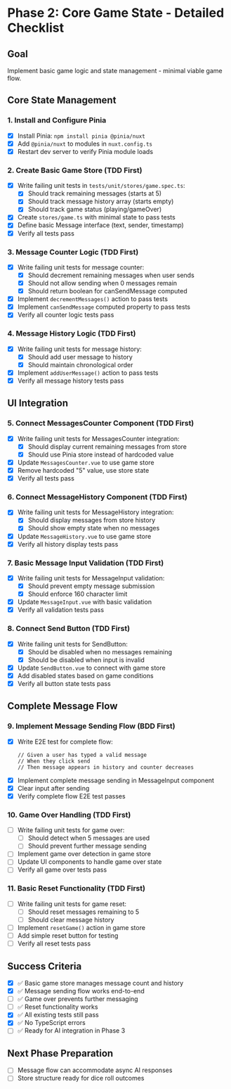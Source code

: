 # Phase 2: Core Game State - Detailed Checklist

## Goal
Implement basic game logic and state management - minimal viable game flow.

## Core State Management

### 1. Install and Configure Pinia
- [x] Install Pinia: `npm install pinia @pinia/nuxt`
- [x] Add `@pinia/nuxt` to modules in `nuxt.config.ts`
- [x] Restart dev server to verify Pinia module loads

### 2. Create Basic Game Store (TDD First)
- [x] Write failing unit tests in `tests/unit/stores/game.spec.ts`:
  - [x] Should track remaining messages (starts at 5)
  - [x] Should track message history array (starts empty)
  - [x] Should track game status (playing/gameOver)
- [x] Create `stores/game.ts` with minimal state to pass tests
- [x] Define basic Message interface (text, sender, timestamp)
- [x] Verify all tests pass

### 3. Message Counter Logic (TDD First)
- [x] Write failing unit tests for message counter:
  - [x] Should decrement remaining messages when user sends
  - [x] Should not allow sending when 0 messages remain
  - [x] Should return boolean for canSendMessage computed
- [x] Implement `decrementMessages()` action to pass tests
- [x] Implement `canSendMessage` computed property to pass tests
- [x] Verify all counter logic tests pass

### 4. Message History Logic (TDD First)
- [x] Write failing unit tests for message history:
  - [x] Should add user message to history
  - [x] Should maintain chronological order
- [x] Implement `addUserMessage()` action to pass tests
- [x] Verify all message history tests pass

## UI Integration

### 5. Connect MessagesCounter Component (TDD First)
- [x] Write failing unit tests for MessagesCounter integration:
  - [x] Should display current remaining messages from store
  - [x] Should use Pinia store instead of hardcoded value
- [x] Update `MessagesCounter.vue` to use game store
- [x] Remove hardcoded "5" value, use store state
- [x] Verify all tests pass

### 6. Connect MessageHistory Component (TDD First)
- [x] Write failing unit tests for MessageHistory integration:
  - [x] Should display messages from store history
  - [x] Should show empty state when no messages
- [x] Update `MessageHistory.vue` to use game store
- [x] Verify all history display tests pass

### 7. Basic Message Input Validation (TDD First)
- [x] Write failing unit tests for MessageInput validation:
  - [x] Should prevent empty message submission
  - [x] Should enforce 160 character limit
- [x] Update `MessageInput.vue` with basic validation
- [x] Verify all validation tests pass

### 8. Connect Send Button (TDD First)
- [x] Write failing unit tests for SendButton:
  - [x] Should be disabled when no messages remaining
  - [x] Should be disabled when input is invalid
- [x] Update `SendButton.vue` to connect with game store
- [x] Add disabled states based on game conditions
- [x] Verify all button state tests pass

## Complete Message Flow

### 9. Implement Message Sending Flow (BDD First)
- [x] Write E2E test for complete flow:
  ```
  // Given a user has typed a valid message
  // When they click send
  // Then message appears in history and counter decreases
  ```
- [x] Implement complete message sending in MessageInput component
- [x] Clear input after sending
- [x] Verify complete flow E2E test passes

### 10. Game Over Handling (TDD First)
- [ ] Write failing unit tests for game over:
  - [ ] Should detect when 5 messages are used
  - [ ] Should prevent further message sending
- [ ] Implement game over detection in game store
- [ ] Update UI components to handle game over state
- [ ] Verify all game over tests pass

### 11. Basic Reset Functionality (TDD First)
- [ ] Write failing unit tests for game reset:
  - [ ] Should reset messages remaining to 5
  - [ ] Should clear message history
- [ ] Implement `resetGame()` action in game store
- [ ] Add simple reset button for testing
- [ ] Verify all reset tests pass

## Success Criteria
- [x] ✅ Basic game store manages message count and history
- [x] ✅ Message sending flow works end-to-end
- [ ] ✅ Game over prevents further messaging
- [ ] ✅ Reset functionality works
- [x] ✅ All existing tests still pass
- [x] ✅ No TypeScript errors
- [ ] ✅ Ready for AI integration in Phase 3

## Next Phase Preparation
- [ ] Message flow can accommodate async AI responses
- [ ] Store structure ready for dice roll outcomes
